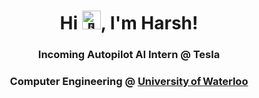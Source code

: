 <h1 align="center">
  Hi <img src="https://raw.githubusercontent.com/MartinHeinz/MartinHeinz/master/wave.gif" width="30px" alt="👋">, I'm Harsh!
</h1>

<h3 align="center">Incoming Autopilot AI Intern @ Tesla</h3>
<h3 align="center">Computer Engineering @ <ins>University of Waterloo</ins></h3>
